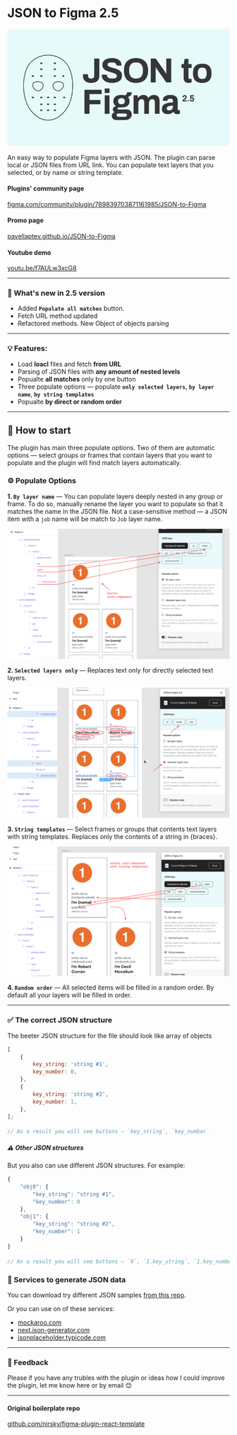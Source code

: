 # JSON to Figma 2.5

![preview](promo/web-preview.png)

An easy way to populate Figma layers with JSON.
The plugin can parse local or JSON files from URL link. You can populate text layers that you selected, or by name or string template.

#### Plugins' community page

[figma.com/community/plugin/789839703871161985/JSON-to-Figma](https://www.figma.com/community/plugin/789839703871161985/JSON-to-Figma)

#### Promo page

[pavellaptev.github.io/JSON-to-Figma](https://pavellaptev.github.io/JSON-to-Figma/promo/index.html)

#### Youtube demo

[youtu.be/f7AULw3xcG8](https://youtu.be/f7AULw3xcG8)

---

### 🎀 What's new in 2.5 version

-   Added **`Populate all matches`** button.
-   Fetch URL method updated
-   Refactored methods. New Object of objects parsing

---

### 💡 Features:

-   Load **loacl** files and fetch **from URL**
-   Parsing of JSON files with **any amount of nested levels**
-   Popualte **all matches** only by one button
-   Three populate options — populate **`only selected layers`**, **`by layer name`**, **`by string templates`**
-   Popualte **by direct or random order**

---

## 🚀 How to start

The plugin has main three populate options. Two of them are automatic options — select groups or frames that contain layers that you want to populate and the plugin will find match layers automatically.

### ⚙️ Populate Options

**1. `By layer name`** — You can populate layers deeply nested in any group or frame. To do so, manually rename the layer you want to populate so that it matches the name in the JSON file.
Not a case-sensitive method — a JSON item with a `job` name will be match to `Job` layer name.

![By layer name preview](promo/img/populate-by-name-how.jpg)

**2. `Selected layers only`** — Replaces text only for directly selected text layers.

![Selected layers only preview](promo/img/only-selected-how.jpg)

**3. `String templates`** — Select frames or groups that contents text layers with string templates. Replaces only the contents of a string in {braces}.

![String templates preview](promo/img/populate-by-strings.jpg)

**4. `Random order`** — All selected items will be filled in a random order. By default all your layers will be filled in order.

---

### ✅ The correct JSON structure

The beeter JSON structure for the file should look like array of objects

```js
[
    {
        key_string: 'string #1',
        key_number: 0,
    },
    {
        key_string: 'string #2',
        key_number: 1,
    },
];

// As a result you will see buttons — `key_string`, `key_number`
```

##### ⚠️ Other JSON structures

But you also can use different JSON structures. For example:

```js
{
    "obj0": {
        "key_string": "string #1",
        "key_number": 0
    },
    "obj1": {
        "key_string": "string #2",
        "key_number": 1
    }
}

// As a result you will see buttons — `0`, `1.key_string`, `1.key_number`
```

### 📓 Services to generate JSON data

You can download try different JSON samples [from this repo](https://github.com/PavelLaptev/JSON-to-Figma-2.0-React/tree/master/json-test-files).

Or you can use on of these services:

-   [mockaroo.com](https://www.mockaroo.com/)
-   [next.json-generator.com](https://next.json-generator.com/EyLps-PPO?fbclid=IwAR0WGNKJMclqcS6qwRHj-NXOyF52BjQYJp9osgeWRmN2iCGZ47awnDDLhmI)
-   [jsonplaceholder.typicode.com](https://jsonplaceholder.typicode.com/)

---

### 🤙 Feedback

Please if you have any trubles with the plugin or ideas how I could improve the plugin, let me know here or by email 😊

---

#### Original boilerplate repo

[github.com/nirsky/figma-plugin-react-template](https://github.com/nirsky/figma-plugin-react-template)
